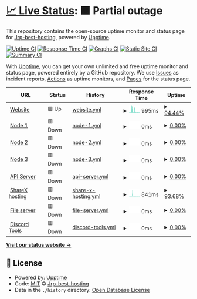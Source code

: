 # [📈 Live Status](https://Jrp-best-hosting.github.io/status): <!--live status--> **🟧 Partial outage**

This repository contains the open-source uptime monitor and status page for [Jrp-best-hosting](https://Jrp-best-hosting.github.io/status), powered by [Upptime](https://github.com/upptime/upptime).

[![Uptime CI](https://github.com/Jrp-best-hosting/status/workflows/Uptime%20CI/badge.svg)](https://github.com/Jrp-best-hosting/status/actions?query=workflow%3A%22Uptime+CI%22)
[![Response Time CI](https://github.com/Jrp-best-hosting/status/workflows/Response%20Time%20CI/badge.svg)](https://github.com/Jrp-best-hosting/status/actions?query=workflow%3A%22Response+Time+CI%22)
[![Graphs CI](https://github.com/Jrp-best-hosting/status/workflows/Graphs%20CI/badge.svg)](https://github.com/Jrp-best-hosting/status/actions?query=workflow%3A%22Graphs+CI%22)
[![Static Site CI](https://github.com/Jrp-best-hosting/status/workflows/Static%20Site%20CI/badge.svg)](https://github.com/Jrp-best-hosting/status/actions?query=workflow%3A%22Static+Site+CI%22)
[![Summary CI](https://github.com/Jrp-best-hosting/status/workflows/Summary%20CI/badge.svg)](https://github.com/Jrp-best-hosting/status/actions?query=workflow%3A%22Summary+CI%22)

With [Upptime](https://upptime.js.org), you can get your own unlimited and free uptime monitor and status page, powered entirely by a GitHub repository. We use [Issues](https://github.com/Jrp-best-hosting/status/issues) as incident reports, [Actions](https://github.com/Jrp-best-hosting/status/actions) as uptime monitors, and [Pages](https://Jrp-best-hosting.github.io/status) for the status page.

<!--start: status pages-->
<!-- This summary is generated by Upptime (https://github.com/upptime/upptime) -->
<!-- Do not edit this manually, your changes will be overwritten -->
<!-- prettier-ignore -->
| URL | Status | History | Response Time | Uptime |
| --- | ------ | ------- | ------------- | ------ |
| <img alt="" src="https://favicons.githubusercontent.com/jrp.best" height="13"> [Website](https://jrp.best) | 🟩 Up | [website.yml](https://github.com/Jrp-best-hosting/status/commits/HEAD/history/website.yml) | <details><summary><img alt="Response time graph" src="./graphs/website/response-time-week.png" height="20"> 995ms</summary><br><a href="https://status.jrp.best/history/website"><img alt="Response time 372" src="https://img.shields.io/endpoint?url=https%3A%2F%2Fraw.githubusercontent.com%2FJrp-best-hosting%2Fstatus%2FHEAD%2Fapi%2Fwebsite%2Fresponse-time.json"></a><br><a href="https://status.jrp.best/history/website"><img alt="24-hour response time 256" src="https://img.shields.io/endpoint?url=https%3A%2F%2Fraw.githubusercontent.com%2FJrp-best-hosting%2Fstatus%2FHEAD%2Fapi%2Fwebsite%2Fresponse-time-day.json"></a><br><a href="https://status.jrp.best/history/website"><img alt="7-day response time 995" src="https://img.shields.io/endpoint?url=https%3A%2F%2Fraw.githubusercontent.com%2FJrp-best-hosting%2Fstatus%2FHEAD%2Fapi%2Fwebsite%2Fresponse-time-week.json"></a><br><a href="https://status.jrp.best/history/website"><img alt="30-day response time 584" src="https://img.shields.io/endpoint?url=https%3A%2F%2Fraw.githubusercontent.com%2FJrp-best-hosting%2Fstatus%2FHEAD%2Fapi%2Fwebsite%2Fresponse-time-month.json"></a><br><a href="https://status.jrp.best/history/website"><img alt="1-year response time 372" src="https://img.shields.io/endpoint?url=https%3A%2F%2Fraw.githubusercontent.com%2FJrp-best-hosting%2Fstatus%2FHEAD%2Fapi%2Fwebsite%2Fresponse-time-year.json"></a></details> | <details><summary><a href="https://status.jrp.best/history/website">94.44%</a></summary><a href="https://status.jrp.best/history/website"><img alt="All-time uptime 99.39%" src="https://img.shields.io/endpoint?url=https%3A%2F%2Fraw.githubusercontent.com%2FJrp-best-hosting%2Fstatus%2FHEAD%2Fapi%2Fwebsite%2Fuptime.json"></a><br><a href="https://status.jrp.best/history/website"><img alt="24-hour uptime 98.65%" src="https://img.shields.io/endpoint?url=https%3A%2F%2Fraw.githubusercontent.com%2FJrp-best-hosting%2Fstatus%2FHEAD%2Fapi%2Fwebsite%2Fuptime-day.json"></a><br><a href="https://status.jrp.best/history/website"><img alt="7-day uptime 94.44%" src="https://img.shields.io/endpoint?url=https%3A%2F%2Fraw.githubusercontent.com%2FJrp-best-hosting%2Fstatus%2FHEAD%2Fapi%2Fwebsite%2Fuptime-week.json"></a><br><a href="https://status.jrp.best/history/website"><img alt="30-day uptime 98.54%" src="https://img.shields.io/endpoint?url=https%3A%2F%2Fraw.githubusercontent.com%2FJrp-best-hosting%2Fstatus%2FHEAD%2Fapi%2Fwebsite%2Fuptime-month.json"></a><br><a href="https://status.jrp.best/history/website"><img alt="1-year uptime 99.39%" src="https://img.shields.io/endpoint?url=https%3A%2F%2Fraw.githubusercontent.com%2FJrp-best-hosting%2Fstatus%2FHEAD%2Fapi%2Fwebsite%2Fuptime-year.json"></a></details>
| <img alt="" src="https://favicons.githubusercontent.com/none.jrp.best" height="13"> [Node 1](https://none.jrp.best) | 🟥 Down | [node-1.yml](https://github.com/Jrp-best-hosting/status/commits/HEAD/history/node-1.yml) | <details><summary><img alt="Response time graph" src="./graphs/node-1/response-time-week.png" height="20"> 0ms</summary><br><a href="https://status.jrp.best/history/node-1"><img alt="Response time 181" src="https://img.shields.io/endpoint?url=https%3A%2F%2Fraw.githubusercontent.com%2FJrp-best-hosting%2Fstatus%2FHEAD%2Fapi%2Fnode-1%2Fresponse-time.json"></a><br><a href="https://status.jrp.best/history/node-1"><img alt="24-hour response time 0" src="https://img.shields.io/endpoint?url=https%3A%2F%2Fraw.githubusercontent.com%2FJrp-best-hosting%2Fstatus%2FHEAD%2Fapi%2Fnode-1%2Fresponse-time-day.json"></a><br><a href="https://status.jrp.best/history/node-1"><img alt="7-day response time 0" src="https://img.shields.io/endpoint?url=https%3A%2F%2Fraw.githubusercontent.com%2FJrp-best-hosting%2Fstatus%2FHEAD%2Fapi%2Fnode-1%2Fresponse-time-week.json"></a><br><a href="https://status.jrp.best/history/node-1"><img alt="30-day response time 0" src="https://img.shields.io/endpoint?url=https%3A%2F%2Fraw.githubusercontent.com%2FJrp-best-hosting%2Fstatus%2FHEAD%2Fapi%2Fnode-1%2Fresponse-time-month.json"></a><br><a href="https://status.jrp.best/history/node-1"><img alt="1-year response time 181" src="https://img.shields.io/endpoint?url=https%3A%2F%2Fraw.githubusercontent.com%2FJrp-best-hosting%2Fstatus%2FHEAD%2Fapi%2Fnode-1%2Fresponse-time-year.json"></a></details> | <details><summary><a href="https://status.jrp.best/history/node-1">0.00%</a></summary><a href="https://status.jrp.best/history/node-1"><img alt="All-time uptime 63.52%" src="https://img.shields.io/endpoint?url=https%3A%2F%2Fraw.githubusercontent.com%2FJrp-best-hosting%2Fstatus%2FHEAD%2Fapi%2Fnode-1%2Fuptime.json"></a><br><a href="https://status.jrp.best/history/node-1"><img alt="24-hour uptime 0.00%" src="https://img.shields.io/endpoint?url=https%3A%2F%2Fraw.githubusercontent.com%2FJrp-best-hosting%2Fstatus%2FHEAD%2Fapi%2Fnode-1%2Fuptime-day.json"></a><br><a href="https://status.jrp.best/history/node-1"><img alt="7-day uptime 0.00%" src="https://img.shields.io/endpoint?url=https%3A%2F%2Fraw.githubusercontent.com%2FJrp-best-hosting%2Fstatus%2FHEAD%2Fapi%2Fnode-1%2Fuptime-week.json"></a><br><a href="https://status.jrp.best/history/node-1"><img alt="30-day uptime 0.00%" src="https://img.shields.io/endpoint?url=https%3A%2F%2Fraw.githubusercontent.com%2FJrp-best-hosting%2Fstatus%2FHEAD%2Fapi%2Fnode-1%2Fuptime-month.json"></a><br><a href="https://status.jrp.best/history/node-1"><img alt="1-year uptime 63.52%" src="https://img.shields.io/endpoint?url=https%3A%2F%2Fraw.githubusercontent.com%2FJrp-best-hosting%2Fstatus%2FHEAD%2Fapi%2Fnode-1%2Fuptime-year.json"></a></details>
| <img alt="" src="https://favicons.githubusercontent.com/ntwo.jrp.best" height="13"> [Node 2](http://ntwo.jrp.best) | 🟥 Down | [node-2.yml](https://github.com/Jrp-best-hosting/status/commits/HEAD/history/node-2.yml) | <details><summary><img alt="Response time graph" src="./graphs/node-2/response-time-week.png" height="20"> 0ms</summary><br><a href="https://status.jrp.best/history/node-2"><img alt="Response time 143" src="https://img.shields.io/endpoint?url=https%3A%2F%2Fraw.githubusercontent.com%2FJrp-best-hosting%2Fstatus%2FHEAD%2Fapi%2Fnode-2%2Fresponse-time.json"></a><br><a href="https://status.jrp.best/history/node-2"><img alt="24-hour response time 0" src="https://img.shields.io/endpoint?url=https%3A%2F%2Fraw.githubusercontent.com%2FJrp-best-hosting%2Fstatus%2FHEAD%2Fapi%2Fnode-2%2Fresponse-time-day.json"></a><br><a href="https://status.jrp.best/history/node-2"><img alt="7-day response time 0" src="https://img.shields.io/endpoint?url=https%3A%2F%2Fraw.githubusercontent.com%2FJrp-best-hosting%2Fstatus%2FHEAD%2Fapi%2Fnode-2%2Fresponse-time-week.json"></a><br><a href="https://status.jrp.best/history/node-2"><img alt="30-day response time 0" src="https://img.shields.io/endpoint?url=https%3A%2F%2Fraw.githubusercontent.com%2FJrp-best-hosting%2Fstatus%2FHEAD%2Fapi%2Fnode-2%2Fresponse-time-month.json"></a><br><a href="https://status.jrp.best/history/node-2"><img alt="1-year response time 143" src="https://img.shields.io/endpoint?url=https%3A%2F%2Fraw.githubusercontent.com%2FJrp-best-hosting%2Fstatus%2FHEAD%2Fapi%2Fnode-2%2Fresponse-time-year.json"></a></details> | <details><summary><a href="https://status.jrp.best/history/node-2">0.00%</a></summary><a href="https://status.jrp.best/history/node-2"><img alt="All-time uptime 63.52%" src="https://img.shields.io/endpoint?url=https%3A%2F%2Fraw.githubusercontent.com%2FJrp-best-hosting%2Fstatus%2FHEAD%2Fapi%2Fnode-2%2Fuptime.json"></a><br><a href="https://status.jrp.best/history/node-2"><img alt="24-hour uptime 0.00%" src="https://img.shields.io/endpoint?url=https%3A%2F%2Fraw.githubusercontent.com%2FJrp-best-hosting%2Fstatus%2FHEAD%2Fapi%2Fnode-2%2Fuptime-day.json"></a><br><a href="https://status.jrp.best/history/node-2"><img alt="7-day uptime 0.00%" src="https://img.shields.io/endpoint?url=https%3A%2F%2Fraw.githubusercontent.com%2FJrp-best-hosting%2Fstatus%2FHEAD%2Fapi%2Fnode-2%2Fuptime-week.json"></a><br><a href="https://status.jrp.best/history/node-2"><img alt="30-day uptime 0.00%" src="https://img.shields.io/endpoint?url=https%3A%2F%2Fraw.githubusercontent.com%2FJrp-best-hosting%2Fstatus%2FHEAD%2Fapi%2Fnode-2%2Fuptime-month.json"></a><br><a href="https://status.jrp.best/history/node-2"><img alt="1-year uptime 63.52%" src="https://img.shields.io/endpoint?url=https%3A%2F%2Fraw.githubusercontent.com%2FJrp-best-hosting%2Fstatus%2FHEAD%2Fapi%2Fnode-2%2Fuptime-year.json"></a></details>
| <img alt="" src="https://favicons.githubusercontent.com/ntre.jrp.best" height="13"> [Node 3](http://ntre.jrp.best) | 🟥 Down | [node-3.yml](https://github.com/Jrp-best-hosting/status/commits/HEAD/history/node-3.yml) | <details><summary><img alt="Response time graph" src="./graphs/node-3/response-time-week.png" height="20"> 0ms</summary><br><a href="https://status.jrp.best/history/node-3"><img alt="Response time 137" src="https://img.shields.io/endpoint?url=https%3A%2F%2Fraw.githubusercontent.com%2FJrp-best-hosting%2Fstatus%2FHEAD%2Fapi%2Fnode-3%2Fresponse-time.json"></a><br><a href="https://status.jrp.best/history/node-3"><img alt="24-hour response time 0" src="https://img.shields.io/endpoint?url=https%3A%2F%2Fraw.githubusercontent.com%2FJrp-best-hosting%2Fstatus%2FHEAD%2Fapi%2Fnode-3%2Fresponse-time-day.json"></a><br><a href="https://status.jrp.best/history/node-3"><img alt="7-day response time 0" src="https://img.shields.io/endpoint?url=https%3A%2F%2Fraw.githubusercontent.com%2FJrp-best-hosting%2Fstatus%2FHEAD%2Fapi%2Fnode-3%2Fresponse-time-week.json"></a><br><a href="https://status.jrp.best/history/node-3"><img alt="30-day response time 0" src="https://img.shields.io/endpoint?url=https%3A%2F%2Fraw.githubusercontent.com%2FJrp-best-hosting%2Fstatus%2FHEAD%2Fapi%2Fnode-3%2Fresponse-time-month.json"></a><br><a href="https://status.jrp.best/history/node-3"><img alt="1-year response time 137" src="https://img.shields.io/endpoint?url=https%3A%2F%2Fraw.githubusercontent.com%2FJrp-best-hosting%2Fstatus%2FHEAD%2Fapi%2Fnode-3%2Fresponse-time-year.json"></a></details> | <details><summary><a href="https://status.jrp.best/history/node-3">0.00%</a></summary><a href="https://status.jrp.best/history/node-3"><img alt="All-time uptime 63.52%" src="https://img.shields.io/endpoint?url=https%3A%2F%2Fraw.githubusercontent.com%2FJrp-best-hosting%2Fstatus%2FHEAD%2Fapi%2Fnode-3%2Fuptime.json"></a><br><a href="https://status.jrp.best/history/node-3"><img alt="24-hour uptime 0.00%" src="https://img.shields.io/endpoint?url=https%3A%2F%2Fraw.githubusercontent.com%2FJrp-best-hosting%2Fstatus%2FHEAD%2Fapi%2Fnode-3%2Fuptime-day.json"></a><br><a href="https://status.jrp.best/history/node-3"><img alt="7-day uptime 0.00%" src="https://img.shields.io/endpoint?url=https%3A%2F%2Fraw.githubusercontent.com%2FJrp-best-hosting%2Fstatus%2FHEAD%2Fapi%2Fnode-3%2Fuptime-week.json"></a><br><a href="https://status.jrp.best/history/node-3"><img alt="30-day uptime 0.00%" src="https://img.shields.io/endpoint?url=https%3A%2F%2Fraw.githubusercontent.com%2FJrp-best-hosting%2Fstatus%2FHEAD%2Fapi%2Fnode-3%2Fuptime-month.json"></a><br><a href="https://status.jrp.best/history/node-3"><img alt="1-year uptime 63.52%" src="https://img.shields.io/endpoint?url=https%3A%2F%2Fraw.githubusercontent.com%2FJrp-best-hosting%2Fstatus%2FHEAD%2Fapi%2Fnode-3%2Fuptime-year.json"></a></details>
| <img alt="" src="https://favicons.githubusercontent.com/api.jrp.best" height="13"> [API Server](http://api.jrp.best) | 🟥 Down | [api-server.yml](https://github.com/Jrp-best-hosting/status/commits/HEAD/history/api-server.yml) | <details><summary><img alt="Response time graph" src="./graphs/api-server/response-time-week.png" height="20"> 0ms</summary><br><a href="https://status.jrp.best/history/api-server"><img alt="Response time 132" src="https://img.shields.io/endpoint?url=https%3A%2F%2Fraw.githubusercontent.com%2FJrp-best-hosting%2Fstatus%2FHEAD%2Fapi%2Fapi-server%2Fresponse-time.json"></a><br><a href="https://status.jrp.best/history/api-server"><img alt="24-hour response time 0" src="https://img.shields.io/endpoint?url=https%3A%2F%2Fraw.githubusercontent.com%2FJrp-best-hosting%2Fstatus%2FHEAD%2Fapi%2Fapi-server%2Fresponse-time-day.json"></a><br><a href="https://status.jrp.best/history/api-server"><img alt="7-day response time 0" src="https://img.shields.io/endpoint?url=https%3A%2F%2Fraw.githubusercontent.com%2FJrp-best-hosting%2Fstatus%2FHEAD%2Fapi%2Fapi-server%2Fresponse-time-week.json"></a><br><a href="https://status.jrp.best/history/api-server"><img alt="30-day response time 0" src="https://img.shields.io/endpoint?url=https%3A%2F%2Fraw.githubusercontent.com%2FJrp-best-hosting%2Fstatus%2FHEAD%2Fapi%2Fapi-server%2Fresponse-time-month.json"></a><br><a href="https://status.jrp.best/history/api-server"><img alt="1-year response time 132" src="https://img.shields.io/endpoint?url=https%3A%2F%2Fraw.githubusercontent.com%2FJrp-best-hosting%2Fstatus%2FHEAD%2Fapi%2Fapi-server%2Fresponse-time-year.json"></a></details> | <details><summary><a href="https://status.jrp.best/history/api-server">0.00%</a></summary><a href="https://status.jrp.best/history/api-server"><img alt="All-time uptime 63.52%" src="https://img.shields.io/endpoint?url=https%3A%2F%2Fraw.githubusercontent.com%2FJrp-best-hosting%2Fstatus%2FHEAD%2Fapi%2Fapi-server%2Fuptime.json"></a><br><a href="https://status.jrp.best/history/api-server"><img alt="24-hour uptime 0.00%" src="https://img.shields.io/endpoint?url=https%3A%2F%2Fraw.githubusercontent.com%2FJrp-best-hosting%2Fstatus%2FHEAD%2Fapi%2Fapi-server%2Fuptime-day.json"></a><br><a href="https://status.jrp.best/history/api-server"><img alt="7-day uptime 0.00%" src="https://img.shields.io/endpoint?url=https%3A%2F%2Fraw.githubusercontent.com%2FJrp-best-hosting%2Fstatus%2FHEAD%2Fapi%2Fapi-server%2Fuptime-week.json"></a><br><a href="https://status.jrp.best/history/api-server"><img alt="30-day uptime 0.00%" src="https://img.shields.io/endpoint?url=https%3A%2F%2Fraw.githubusercontent.com%2FJrp-best-hosting%2Fstatus%2FHEAD%2Fapi%2Fapi-server%2Fuptime-month.json"></a><br><a href="https://status.jrp.best/history/api-server"><img alt="1-year uptime 63.52%" src="https://img.shields.io/endpoint?url=https%3A%2F%2Fraw.githubusercontent.com%2FJrp-best-hosting%2Fstatus%2FHEAD%2Fapi%2Fapi-server%2Fuptime-year.json"></a></details>
| <img alt="" src="https://favicons.githubusercontent.com/sharex.jrp.best" height="13"> [ShareX hosting](https://sharex.jrp.best) | 🟥 Down | [share-x-hosting.yml](https://github.com/Jrp-best-hosting/status/commits/HEAD/history/share-x-hosting.yml) | <details><summary><img alt="Response time graph" src="./graphs/share-x-hosting/response-time-week.png" height="20"> 841ms</summary><br><a href="https://status.jrp.best/history/share-x-hosting"><img alt="Response time 787" src="https://img.shields.io/endpoint?url=https%3A%2F%2Fraw.githubusercontent.com%2FJrp-best-hosting%2Fstatus%2FHEAD%2Fapi%2Fshare-x-hosting%2Fresponse-time.json"></a><br><a href="https://status.jrp.best/history/share-x-hosting"><img alt="24-hour response time 241" src="https://img.shields.io/endpoint?url=https%3A%2F%2Fraw.githubusercontent.com%2FJrp-best-hosting%2Fstatus%2FHEAD%2Fapi%2Fshare-x-hosting%2Fresponse-time-day.json"></a><br><a href="https://status.jrp.best/history/share-x-hosting"><img alt="7-day response time 841" src="https://img.shields.io/endpoint?url=https%3A%2F%2Fraw.githubusercontent.com%2FJrp-best-hosting%2Fstatus%2FHEAD%2Fapi%2Fshare-x-hosting%2Fresponse-time-week.json"></a><br><a href="https://status.jrp.best/history/share-x-hosting"><img alt="30-day response time 668" src="https://img.shields.io/endpoint?url=https%3A%2F%2Fraw.githubusercontent.com%2FJrp-best-hosting%2Fstatus%2FHEAD%2Fapi%2Fshare-x-hosting%2Fresponse-time-month.json"></a><br><a href="https://status.jrp.best/history/share-x-hosting"><img alt="1-year response time 787" src="https://img.shields.io/endpoint?url=https%3A%2F%2Fraw.githubusercontent.com%2FJrp-best-hosting%2Fstatus%2FHEAD%2Fapi%2Fshare-x-hosting%2Fresponse-time-year.json"></a></details> | <details><summary><a href="https://status.jrp.best/history/share-x-hosting">93.68%</a></summary><a href="https://status.jrp.best/history/share-x-hosting"><img alt="All-time uptime 99.25%" src="https://img.shields.io/endpoint?url=https%3A%2F%2Fraw.githubusercontent.com%2FJrp-best-hosting%2Fstatus%2FHEAD%2Fapi%2Fshare-x-hosting%2Fuptime.json"></a><br><a href="https://status.jrp.best/history/share-x-hosting"><img alt="24-hour uptime 97.55%" src="https://img.shields.io/endpoint?url=https%3A%2F%2Fraw.githubusercontent.com%2FJrp-best-hosting%2Fstatus%2FHEAD%2Fapi%2Fshare-x-hosting%2Fuptime-day.json"></a><br><a href="https://status.jrp.best/history/share-x-hosting"><img alt="7-day uptime 93.68%" src="https://img.shields.io/endpoint?url=https%3A%2F%2Fraw.githubusercontent.com%2FJrp-best-hosting%2Fstatus%2FHEAD%2Fapi%2Fshare-x-hosting%2Fuptime-week.json"></a><br><a href="https://status.jrp.best/history/share-x-hosting"><img alt="30-day uptime 98.37%" src="https://img.shields.io/endpoint?url=https%3A%2F%2Fraw.githubusercontent.com%2FJrp-best-hosting%2Fstatus%2FHEAD%2Fapi%2Fshare-x-hosting%2Fuptime-month.json"></a><br><a href="https://status.jrp.best/history/share-x-hosting"><img alt="1-year uptime 99.25%" src="https://img.shields.io/endpoint?url=https%3A%2F%2Fraw.githubusercontent.com%2FJrp-best-hosting%2Fstatus%2FHEAD%2Fapi%2Fshare-x-hosting%2Fuptime-year.json"></a></details>
| <img alt="" src="https://favicons.githubusercontent.com/img.jrp.best" height="13"> [File server](https://img.jrp.best) | 🟥 Down | [file-server.yml](https://github.com/Jrp-best-hosting/status/commits/HEAD/history/file-server.yml) | <details><summary><img alt="Response time graph" src="./graphs/file-server/response-time-week.png" height="20"> 0ms</summary><br><a href="https://status.jrp.best/history/file-server"><img alt="Response time 180" src="https://img.shields.io/endpoint?url=https%3A%2F%2Fraw.githubusercontent.com%2FJrp-best-hosting%2Fstatus%2FHEAD%2Fapi%2Ffile-server%2Fresponse-time.json"></a><br><a href="https://status.jrp.best/history/file-server"><img alt="24-hour response time 0" src="https://img.shields.io/endpoint?url=https%3A%2F%2Fraw.githubusercontent.com%2FJrp-best-hosting%2Fstatus%2FHEAD%2Fapi%2Ffile-server%2Fresponse-time-day.json"></a><br><a href="https://status.jrp.best/history/file-server"><img alt="7-day response time 0" src="https://img.shields.io/endpoint?url=https%3A%2F%2Fraw.githubusercontent.com%2FJrp-best-hosting%2Fstatus%2FHEAD%2Fapi%2Ffile-server%2Fresponse-time-week.json"></a><br><a href="https://status.jrp.best/history/file-server"><img alt="30-day response time 0" src="https://img.shields.io/endpoint?url=https%3A%2F%2Fraw.githubusercontent.com%2FJrp-best-hosting%2Fstatus%2FHEAD%2Fapi%2Ffile-server%2Fresponse-time-month.json"></a><br><a href="https://status.jrp.best/history/file-server"><img alt="1-year response time 180" src="https://img.shields.io/endpoint?url=https%3A%2F%2Fraw.githubusercontent.com%2FJrp-best-hosting%2Fstatus%2FHEAD%2Fapi%2Ffile-server%2Fresponse-time-year.json"></a></details> | <details><summary><a href="https://status.jrp.best/history/file-server">0.00%</a></summary><a href="https://status.jrp.best/history/file-server"><img alt="All-time uptime 59.16%" src="https://img.shields.io/endpoint?url=https%3A%2F%2Fraw.githubusercontent.com%2FJrp-best-hosting%2Fstatus%2FHEAD%2Fapi%2Ffile-server%2Fuptime.json"></a><br><a href="https://status.jrp.best/history/file-server"><img alt="24-hour uptime 0.00%" src="https://img.shields.io/endpoint?url=https%3A%2F%2Fraw.githubusercontent.com%2FJrp-best-hosting%2Fstatus%2FHEAD%2Fapi%2Ffile-server%2Fuptime-day.json"></a><br><a href="https://status.jrp.best/history/file-server"><img alt="7-day uptime 0.00%" src="https://img.shields.io/endpoint?url=https%3A%2F%2Fraw.githubusercontent.com%2FJrp-best-hosting%2Fstatus%2FHEAD%2Fapi%2Ffile-server%2Fuptime-week.json"></a><br><a href="https://status.jrp.best/history/file-server"><img alt="30-day uptime 0.00%" src="https://img.shields.io/endpoint?url=https%3A%2F%2Fraw.githubusercontent.com%2FJrp-best-hosting%2Fstatus%2FHEAD%2Fapi%2Ffile-server%2Fuptime-month.json"></a><br><a href="https://status.jrp.best/history/file-server"><img alt="1-year uptime 59.16%" src="https://img.shields.io/endpoint?url=https%3A%2F%2Fraw.githubusercontent.com%2FJrp-best-hosting%2Fstatus%2FHEAD%2Fapi%2Ffile-server%2Fuptime-year.json"></a></details>
| <img alt="" src="https://favicons.githubusercontent.com/dtools.givinghawk.xyz" height="13"> [Discord Tools](https://dtools.givinghawk.xyz) | 🟥 Down | [discord-tools.yml](https://github.com/Jrp-best-hosting/status/commits/HEAD/history/discord-tools.yml) | <details><summary><img alt="Response time graph" src="./graphs/discord-tools/response-time-week.png" height="20"> 0ms</summary><br><a href="https://status.jrp.best/history/discord-tools"><img alt="Response time 791" src="https://img.shields.io/endpoint?url=https%3A%2F%2Fraw.githubusercontent.com%2FJrp-best-hosting%2Fstatus%2FHEAD%2Fapi%2Fdiscord-tools%2Fresponse-time.json"></a><br><a href="https://status.jrp.best/history/discord-tools"><img alt="24-hour response time 0" src="https://img.shields.io/endpoint?url=https%3A%2F%2Fraw.githubusercontent.com%2FJrp-best-hosting%2Fstatus%2FHEAD%2Fapi%2Fdiscord-tools%2Fresponse-time-day.json"></a><br><a href="https://status.jrp.best/history/discord-tools"><img alt="7-day response time 0" src="https://img.shields.io/endpoint?url=https%3A%2F%2Fraw.githubusercontent.com%2FJrp-best-hosting%2Fstatus%2FHEAD%2Fapi%2Fdiscord-tools%2Fresponse-time-week.json"></a><br><a href="https://status.jrp.best/history/discord-tools"><img alt="30-day response time 0" src="https://img.shields.io/endpoint?url=https%3A%2F%2Fraw.githubusercontent.com%2FJrp-best-hosting%2Fstatus%2FHEAD%2Fapi%2Fdiscord-tools%2Fresponse-time-month.json"></a><br><a href="https://status.jrp.best/history/discord-tools"><img alt="1-year response time 791" src="https://img.shields.io/endpoint?url=https%3A%2F%2Fraw.githubusercontent.com%2FJrp-best-hosting%2Fstatus%2FHEAD%2Fapi%2Fdiscord-tools%2Fresponse-time-year.json"></a></details> | <details><summary><a href="https://status.jrp.best/history/discord-tools">0.00%</a></summary><a href="https://status.jrp.best/history/discord-tools"><img alt="All-time uptime 58.59%" src="https://img.shields.io/endpoint?url=https%3A%2F%2Fraw.githubusercontent.com%2FJrp-best-hosting%2Fstatus%2FHEAD%2Fapi%2Fdiscord-tools%2Fuptime.json"></a><br><a href="https://status.jrp.best/history/discord-tools"><img alt="24-hour uptime 0.00%" src="https://img.shields.io/endpoint?url=https%3A%2F%2Fraw.githubusercontent.com%2FJrp-best-hosting%2Fstatus%2FHEAD%2Fapi%2Fdiscord-tools%2Fuptime-day.json"></a><br><a href="https://status.jrp.best/history/discord-tools"><img alt="7-day uptime 0.00%" src="https://img.shields.io/endpoint?url=https%3A%2F%2Fraw.githubusercontent.com%2FJrp-best-hosting%2Fstatus%2FHEAD%2Fapi%2Fdiscord-tools%2Fuptime-week.json"></a><br><a href="https://status.jrp.best/history/discord-tools"><img alt="30-day uptime 0.00%" src="https://img.shields.io/endpoint?url=https%3A%2F%2Fraw.githubusercontent.com%2FJrp-best-hosting%2Fstatus%2FHEAD%2Fapi%2Fdiscord-tools%2Fuptime-month.json"></a><br><a href="https://status.jrp.best/history/discord-tools"><img alt="1-year uptime 58.59%" src="https://img.shields.io/endpoint?url=https%3A%2F%2Fraw.githubusercontent.com%2FJrp-best-hosting%2Fstatus%2FHEAD%2Fapi%2Fdiscord-tools%2Fuptime-year.json"></a></details>

<!--end: status pages-->

[**Visit our status website →**](https://Jrp-best-hosting.github.io/status)

## 📄 License

- Powered by: [Upptime](https://github.com/upptime/upptime)
- Code: [MIT](./LICENSE) © [Jrp-best-hosting](https://Jrp-best-hosting.github.io/status)
- Data in the `./history` directory: [Open Database License](https://opendatacommons.org/licenses/odbl/1-0/)
